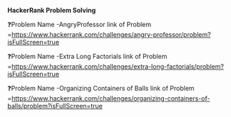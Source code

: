 **HackerRank Problem Solving**

❓Problem Name  -AngryProfessor 
  link of Problem =https://www.hackerrank.com/challenges/angry-professor/problem?isFullScreen=true

❓Problem Name  -Extra Long Factorials
  link of Problem =https://www.hackerrank.com/challenges/extra-long-factorials/problem?isFullScreen=true

❓Problem Name  -Organizing Containers of Balls
  link of Problem =https://www.hackerrank.com/challenges/organizing-containers-of-balls/problem?isFullScreen=true